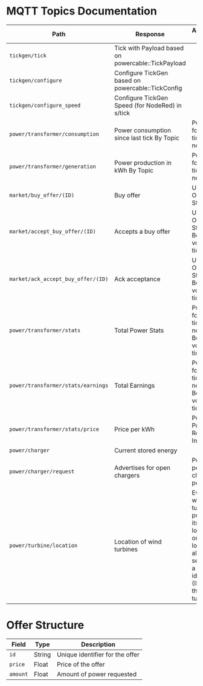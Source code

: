 # MQTT Topics Documentation

| Path | Response | Additional Notes |
|------|----------|------------------|
|`tickgen/tick`| Tick with Payload based on powercable::TickPayload |                  |
|`tickgen/configure`| Configure TickGen based on powercable::TickConfig |                  |
|`tickgen/configure_speed`| Configure TickGen Speed (for NodeRed) in s/tick |                  |
|`power/transformer/consumption`| Power consumption since last tick By Topic | Published for last tick on new tick |
|`power/transformer/generation`| Power production in kWh By Topic | Published for last tick on new tick |
|`market/buy_offer/(ID)`| Buy offer | Uses Offer Structure |
|`market/accept_buy_offer/(ID)`| Accepts a buy offer | Uses Offer Structure, Becomes void after tick |
|`market/ack_accept_buy_offer/(ID)`| Ack acceptance | Uses Offer Structure, Becomes void after tick |
|`power/transformer/stats`| Total Power Stats | Published for last tick on new tick, Becomes void after tick |
|`power/transformer/stats/earnings`| Total Earnings | Published for last tick on new tick, Becomes void after tick |
|`power/transformer/stats/price`| Price per kWh | Publish Price Related Infos |
|`power/charger`| Current stored energy | |
|`power/charger/request`| Advertises for open chargers | Published per charger per tick |
|`power/turbine/location`| Location of wind turbines | Every wind turbine publishes its location once. The location also serves as a unique identifier (ID) for the turbine. |

# Offer Structure

| Field | Type | Description |
|-------|------|-------------|
|`id`|String|Unique identifier for the offer|
|`price`|Float|Price of the offer|
|`amount`|Float|Amount of power requested|
